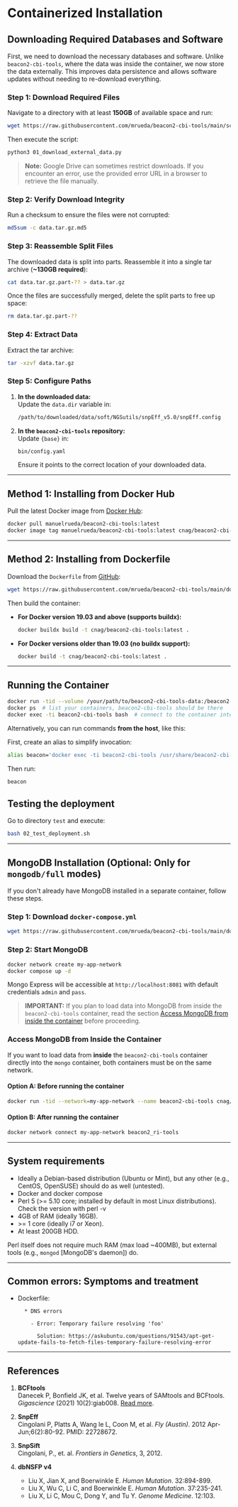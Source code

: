 # Containerized Installation

## Downloading Required Databases and Software

First, we need to download the necessary databases and software. Unlike `beacon2-cbi-tools`, where the data was inside the container, we now store the data externally. This improves data persistence and allows software updates without needing to re-download everything.

### Step 1: Download Required Files

Navigate to a directory with at least **150GB** of available space and run:

```bash
wget https://raw.githubusercontent.com/mrueda/beacon2-cbi-tools/main/scripts/01_download_external_data.py
```

Then execute the script:

```bash
python3 01_download_external_data.py
```

> **Note:** Google Drive can sometimes restrict downloads. If you encounter an error, use the provided error URL in a browser to retrieve the file manually.

### Step 2: Verify Download Integrity

Run a checksum to ensure the files were not corrupted:

```bash
md5sum -c data.tar.gz.md5
```

### Step 3: Reassemble Split Files

The downloaded data is split into parts. Reassemble it into a single tar archive (**~130GB required**):

```bash
cat data.tar.gz.part-?? > data.tar.gz
```

Once the files are successfully merged, delete the split parts to free up space:

```bash
rm data.tar.gz.part-??
```

### Step 4: Extract Data

Extract the tar archive:

```bash
tar -xzvf data.tar.gz
```

### Step 5: Configure Paths

1. **In the downloaded data:**  
   Update the `data.dir` variable in:

   ```bash
   /path/to/downloaded/data/soft/NGSutils/snpEff_v5.0/snpEff.config
   ```

2. **In the `beacon2-cbi-tools` repository:**  
   Update `{base}` in:

   ```bash
   bin/config.yaml
   ```

   Ensure it points to the correct location of your downloaded data.

---

## Method 1: Installing from Docker Hub

Pull the latest Docker image from [Docker Hub](https://hub.docker.com/r/manuelrueda/beacon2-cbi-tools):

```bash
docker pull manuelrueda/beacon2-cbi-tools:latest
docker image tag manuelrueda/beacon2-cbi-tools:latest cnag/beacon2-cbi-tools:latest
```

---

## Method 2: Installing from Dockerfile

Download the `Dockerfile` from [GitHub](https://github.com/mrueda/beacon2-cbi-tools/blob/main/Dockerfile):

```bash
wget https://raw.githubusercontent.com/mrueda/beacon2-cbi-tools/main/docker/Dockerfile
```

Then build the container:

- **For Docker version 19.03 and above (supports buildx):**

  ```bash
  docker buildx build -t cnag/beacon2-cbi-tools:latest .
  ```

- **For Docker versions older than 19.03 (no buildx support):**

  ```bash
  docker build -t cnag/beacon2-cbi-tools:latest .
  ```

---

## Running the Container

```bash
docker run -tid --volume /your/path/to/beacon2-cbi-tools-data:/beacon2-cbi-tools-data --name beacon2-cbi-tools cnag/beacon2-cbi-tools:latest
docker ps  # list your containers, beacon2-cbi-tools should be there
docker exec -ti beacon2-cbi-tools bash  # connect to the container interactively
```

Alternatively, you can run commands **from the host**, like this:

First, create an alias to simplify invocation:

```bash
alias beacon='docker exec -ti beacon2-cbi-tools /usr/share/beacon2-cbi-tools/bin/beacon'
```

Then run:

```bash
beacon
```

## Testing the deployment

Go to directory `test` and execute:

```bash
bash 02_test_deployment.sh
```

---

## MongoDB Installation (Optional: Only for `mongodb/full` modes)

If you don't already have MongoDB installed in a separate container, follow these steps.

### Step 1: Download `docker-compose.yml`

```bash
wget https://raw.githubusercontent.com/mrueda/beacon2-cbi-tools/main/docker/docker-compose.yml
```

### Step 2: Start MongoDB

```bash
docker network create my-app-network
docker compose up -d
```

Mongo Express will be accessible at `http://localhost:8081` with default credentials `admin` and `pass`.

> **IMPORTANT:** If you plan to load data into MongoDB from inside the `beacon2-cbi-tools` container, read the section [Access MongoDB from inside the container](#access-mongodb-from-inside-the-container) before proceeding.

### Access MongoDB from Inside the Container

If you want to load data from **inside** the `beacon2-cbi-tools` container directly into the `mongo` container, both containers must be on the same network.

#### **Option A**: Before running the container

```bash
docker run -tid --network=my-app-network --name beacon2-cbi-tools cnag/beacon2-cbi-tools:latest
```

#### **Option B**: After running the container

```bash
docker network connect my-app-network beacon2_ri-tools
```

---

## System requirements

- Ideally a Debian-based distribution (Ubuntu or Mint), but any other (e.g., CentOS, OpenSUSE) should do as well (untested).
- Docker and docker compose
- Perl 5 (>= 5.10 core; installed by default in most Linux distributions). Check the version with perl -v
- 4GB of RAM (ideally 16GB).
- \>= 1 core (ideally i7 or Xeon).
- At least 200GB HDD.

Perl itself does not require much RAM (max load ~400MB), but external tools (e.g., `mongod` [MongoDB's daemon]) do.

---

## Common errors: Symptoms and treatment

  * Dockerfile:

          * DNS errors

            - Error: Temporary failure resolving 'foo'

              Solution: https://askubuntu.com/questions/91543/apt-get-update-fails-to-fetch-files-temporary-failure-resolving-error
---

## References

1. **BCFtools**  
   Danecek P, Bonfield JK, et al. Twelve years of SAMtools and BCFtools. *Gigascience* (2021) 10(2):giab008. [Read more](https://pubmed.ncbi.nlm.nih.gov/33590861).

2. **SnpEff**  
   Cingolani P, Platts A, Wang le L, Coon M, et al. *Fly (Austin)*. 2012 Apr-Jun;6(2):80-92. PMID: 22728672.

3. **SnpSift**  
   Cingolani, P., et. al. *Frontiers in Genetics*, 3, 2012.

4. **dbNSFP v4**  
   - Liu X, Jian X, and Boerwinkle E. *Human Mutation*. 32:894-899.
   - Liu X, Wu C, Li C, and Boerwinkle E. *Human Mutation*. 37:235-241.
   - Liu X, Li C, Mou C, Dong Y, and Tu Y. *Genome Medicine*. 12:103.
